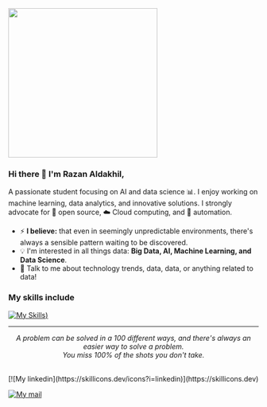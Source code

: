 <img src="https://media.giphy.com/media/LaVp0AyqR5bGsC5Cbm/giphy.gif" width="300" />


### Hi there 👋 I'm Razan Aldakhil,

A passionate student focusing on AI and data science :bar_chart:. I enjoy working on machine learning, data analytics, and innovative solutions. I strongly advocate for 📜 open source, :cloud: Cloud computing, and 🚀 automation.

- ⚡ **I believe:** that even in seemingly unpredictable environments, there's always a sensible pattern waiting to be discovered.
- :bulb: I'm interested in all things data: **Big Data, AI, Machine Learning, and Data Science**.
- 💬 Talk to me about technology trends, data, data, or anything related to data!

### My skills include



[![My Skills](https://skillicons.dev/icons?i=flutter,php,py,r,js,html,css,java,nodejs,figma&theme=light))](https://skillicons.dev)

<hr>
<p align="center">
   <i>A problem can be solved in a 100 different ways, and there's always an easier way to solve a problem.</i>
   <br>
   <i>You miss 100% of the shots you don't take.</i>
   <br>
<br><p/>
	[![My linkedin](https://skillicons.dev/icons?i=linkedin)](https://skillicons.dev)

<a target="_blank" href="https://www.linkedin.com/in/razan-aldakhil-20254526a"></a> 
	[![My mail](https://skillicons.dev/icons?i=gmail)](https://skillicons.dev)
<a target="_blank" href="mailto:aldrazu@gmail.com"></a>
<!-- Add other links here -->

